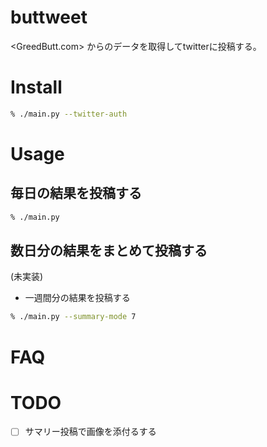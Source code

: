 <!-- coding:utf-8, mode:gfm-mode -->
<!-- Author: kakakaya, Date: Mon Jan 23 00:11:59 2017 -->
# buttweet
<GreedButt.com> からのデータを取得してtwitterに投稿する。


# Install
```sh
% ./main.py --twitter-auth
```

# Usage
## 毎日の結果を投稿する
```sh
% ./main.py
```

## 数日分の結果をまとめて投稿する
(未実装)
* 一週間分の結果を投稿する
```sh
% ./main.py --summary-mode 7
```

# FAQ

# TODO
- [ ] サマリー投稿で画像を添付るする
